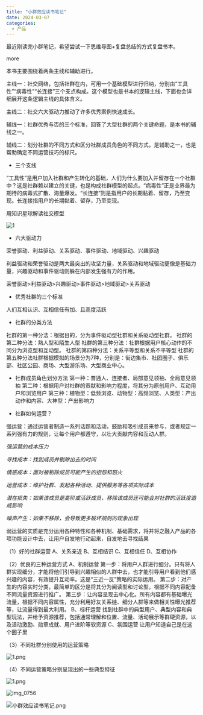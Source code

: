 ```yaml
---
title: "小群效应读书笔记"
date: 2024-03-07
categories:
  - 产品
---
```



最近刚读完小群笔记，希望尝试一下思维导图+复盘总结的方式复盘书本。

<!-- more -->

more

本书主要围绕着两条主线和辅助进行。

主线一：社交网络，包括社群在内，可用一个基础模型进行归纳，分别由“工具性”“病毒性”“长连接”三个支点构成。这个模型也是书本的逻辑主线，下面也会详细展开这条逻辑主线的具体含义。

主线二：社交六大驱动力推动了许多优秀案例快速成长。

辅线一：社群优秀与否的三个标准，回答了大型社群的两个关键命题，是本书的辅线之一。

辅线二：划分社群的不同方式和区分社群成员角色的不同方式，是辅助之一，也是帮助确定不同运营技巧的标尺。

- 三个支线

“工具性”是用户加入社群和产生转化的基础，人们为什么要加入并留存在一个社群中？这是社群赖以建立的关键，也是构成社群模型的起点。“病毒性”正是业界最为期待的病毒式扩散、海量爆发。“长连接”则是指用户的长期黏着、留存，乃至变现。长连接指用户的长期黏着、留存，乃至变现。

用知识星球解读社交模型

![1](../../../assets/images/1)

- 六大驱动力

荣誉驱动、利益驱动、关系驱动、事件驱动、地域驱动、兴趣驱动

利益驱动和荣誉驱动是两大最突出的攻坚力量，关系驱动和地域驱动更像是基础力量，兴趣驱动和事件驱动则躲在内部发生强有力的作用。

荣誉驱动>利益驱动>兴趣驱动>事件驱动>地域驱动>关系驱动

- 优秀社群的三个标准

人们互相认识、互相信任有加、且高度活跃

- 社群的分类方法

社群的第一种分法：根据目的，分为事件驱动型社群和关系驱动型社群。
社群的第二种分法：熟人型和陌生人型
社群的第三种分法：社群根据用户核心动作的不同分为浏览型和互动型。
社群的第四种分法：关系平等型和关系不平等型
社群的第五种分法社群根据模拟的场景分为7种，分别是：街边集市、社团圈子、俱乐部、社区公园、商场、大型游乐场、大型商业中心。

- 社群成员角色划分方法
第一种：普通人、连接者、局部意见领袖、全局意见领袖
第二种：根据用户对社群的贡献和影响力程度，将其分为原创用户、互动用户和浏览用户
第三种：植物型：低频浏览、动物型：高频浏览、人类型：产出动作和内容、大神型：产出影响力

- 社群如何运营？

强运营：通过运营者制造一系列话题和活动，鼓励和吸引成员来参与，或者规定一系列强有力的规则，让每个用户都遵守，以壮大贡献内容和互动人群。

*强运营的成本压力*

*寻找成本：找到成员并剔除出去的时间*

*情感成本：面对被剔除成员可能产生的抱怨和怒火*

*运营成本：维护社群、发起各种活动、提供服务等各项实际成本*

*潜在损失：如果该成员是高阶或活跃成员，移除该成员还可能会对社群的活跃度造成影响*

*噪声产生：如果不移除，会导致更多破坏规则的现象出现*

弱运营的实质是充分运用各种特性和各种机制、基础需求，将并将之融入产品的各项功能设计中去，让用户自发地行动起来，自发地去寻找结果

（1）好的社群运营
A、关系亲近
B、互相结识
C、互相信任
D、互相协作

（2）优良的三种运营方式
A、机制运营
第一步：将用户人群进行细分。只有将人群实现细分，才能将他们引导到兴趣相似的人群中去，也才能引导用户看到他们感兴趣的内容，有效提升互动率。这是“三近一反”策略的实际运用。
第二步：对产生的内容实时分类，最简单的区分是将其分为阅读型和讨论型，根据不同内容配备不同流量资源进行推广。
第三步：让内容呈现去中心化。所有内容都有基础曝光流量，根据不同内容属性，充分利用好友关系链、细分人群等来做相关性曝光推荐等，让流量得到最大利用。
B、标杆运营
找到社群中的典型用户、典型内容和典型玩法，并给予资源推荐，包括通常理解和位置、流量、活动展示等群硬资源，以及活动激励、勋章成就、用户进阶等软资源
C、氛围运营
让用户知道自己是在这个圈子里

（3）不同社群分别使用的运营策略

![1.png](../../../assets/images/1.png)

（4）不同运营策略分别呈现出的一些典型特征

![1.png](../../../assets/images/1.png)

![img_0756](../../../assets/images/img_0756)

![小群效应读书笔记.png](../../../assets/images/小群效应读书笔记.png)